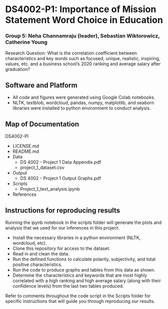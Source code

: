 # DS4002-P1: Importance of Mission Statement Word Choice in Education
### Group 5: Neha Channamraju (leader), Sebastian Wiktorowicz, Catherine Young
Research Question: What is the correlation coefficient between characteristics and key words such as focused, unique, realistic, inspiring, values, etc. and a business school’s 2020 ranking and average salary after graduation?

## Software and Platform
- All code and figures were generated using Google Colab notebooks.
- NLTK, textblob, wordcloud, pandas, numpy, matplotlib, and seaborn libraries were installed to python environment to conduct analysis.

## Map of Documentation
DS4002-PI
- LICENSE.md
- README.md
- Data
  - DS 4002 - Project 1 Data Appendix.pdf
  - project_1_dataset.csv
- Output
    - DS 4002 - Project 1 Output Graphs.pdf
- Scripts
    - Project_1_text_analysis.ipynb
- References

## Instructions for reproducing results
Running the ipynb notebook in the scripts folder will generate the plots and analysis that we used for our inferences in this project. 

- Install the necessary libraries in a python environment (NLTK, wordcloud, etc).
- Clone this repository for access to the dataset.
- Read in and clean the data.
- Run the defined functions to calculate polarity, subjectivity, and total positive characteristics.
- Run the code to produce graphs and tables from this data as shown.
- Determine the characteristics and keywords that are most highly correlated with a high ranking and high average salary (along with their confidence levels) from the last two tables produced.

Refer to comments throughout the code script in the Scripts folder for specific instructions that will guide you through reproducing our results.
